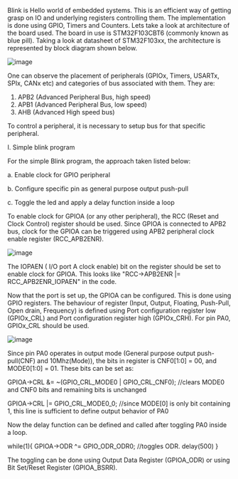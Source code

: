 Blink is Hello world of embedded systems. This is an efficient way of getting grasp on IO and underlying registers controlling them.
The implementation is done using GPIO, Timers and Counters. Lets take a look at architecture of the board
used.
The board in use is STM32F103CBT6 (commonly known as blue pill). Taking a look at datasheet of STM32F103xx,
the architecture is represented by block diagram shown below.

![image](https://github.com/user-attachments/assets/d72cdacb-6168-43aa-867d-49f0161045a3)

One can observe the placement of peripherals (GPIOx, Timers, USARTx, SPIx, CANx etc) and categories of bus associated with them. They are:
1. APB2 (Advanced Peripheral Bus, high speed)
2. APB1 (Advanced Peripheral Bus, low speed)
3. AHB (Advanced High speed bus)

To control a peripheral, it is necessary to setup bus for that specific peripheral.

I. Simple blink program

For the simple Blink program, the approach taken listed below:

  a. Enable clock for GPIO peripheral
  
  b. Configure specific pin as general purpose output push-pull
  
  c. Toggle the led and apply a delay function inside a loop

To enable clock for GPIOA (or any other peripheral), the RCC (Reset and Clock Control) register should be used.
Since GPIOA is connected to APB2 bus, clock for the GPIOA can be triggered using APB2 peripheral clock enable register (RCC_APB2ENR).

![image](https://github.com/user-attachments/assets/a7a44e9c-6a58-4277-9c6d-6850adb111b1)

The IOPAEN ( I/O port A clock enable) bit on the register should be set to enable clock for GPIOA. This looks like "RCC->APB2ENR |= RCC_APB2ENR_IOPAEN" in the code.


Now that the port is set up, the GPIOA can be configured. This is done using GPIO registers. The behaviour of register (Input, Output, Floating, Push-Pull, Open drain, Frequency)
is defined using Port configuration register low (GPIOx_CRL) and Port configuration register high (GPIOx_CRH). For pin PA0, GPIOx_CRL should be used.

![image](https://github.com/user-attachments/assets/61e712cb-e39b-4c74-8929-5ed9383c7b3a)

Since pin PA0 operates in output mode (General purpose output push-pull(CNF) and 10Mhz(Mode)), the bits in register
is CNF0[1:0] = 00, and MODE0[1:0] = 01. These bits can be set as:

  GPIOA->CRL &= ~(GPIO_CRL_MODE0 | GPIO_CRL_CNF0); //clears MODE0 and CNF0 bits and remaining bits is unchanged
  
  GPIOA->CRL |= GPIO_CRL_MODE0_0; //since MODE[0] is only bit containing 1, this line is sufficient to define output behavior of PA0

 Now the delay function can be defined and called after toggling PA0 inside a loop.

 while(1){
		GPIOA->ODR ^= GPIO_ODR_ODR0;  //toggles ODR.
		delay(500)
	}

The toggling can be done using Output Data Register (GPIOA_ODR) or using Bit Set/Reset Register (GPIOA_BSRR). 
